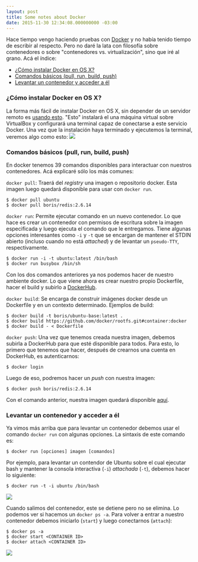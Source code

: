 ```yaml
---
layout: post
title: Some notes about Docker
date: 2015-11-30 12:34:08.000000000 -03:00
---
```

Hace tiempo vengo haciendo pruebas con [Docker](https://docker.com) y no había tenido tiempo de escribir al respecto. Pero no daré la lata con filosofía sobre contenedores o sobre "contenedores vs. virtualización", sino que iré al grano. Acá el índice:

- [¿Cómo instalar Docker en OS X?](#install)
- [Comandos básicos (pull, run, build, push)](#commands)
- [Levantar un contenedor y acceder a él](#run)

### ¿Cómo instalar Docker en OS X?<a name="install"></a>
La forma más fácil de instalar Docker en OS X, sin depender de un servidor remoto es [usando esto](https://docs.docker.com/mac/step_one/). "Esto" instalará el una máquina virtual sobre VirtualBox y configurará una terminal capaz de conectarse a este servicio Docker.
Una vez que la instalación haya terminado y ejecutemos la terminal, veremos algo como esto:
![](/content/images/2015/12/Screen-Shot-2015-12-09-at-20-32-23-1.png)

### Comandos básicos (pull, run, build, push)<a name="commands"></a>
En docker tenemos 39 comandos disponibles para interactuar con nuestros contenedores. Acá explicaré sólo los más comunes:

`docker pull`: Traerá del *registry* una imagen o repositorio docker. Esta imagen luego quedará disponible para usar con `docker run`.

```
$ docker pull ubuntu
$ docker pull boris/redis:2.6.14
```

`docker run`: Permite ejecutar comando en un nuevo contenedor. Lo que hace es crear un contenedor con permisos de escritura sobre la imagen especificada y luego ejecuta el comando que le entregamos. Tiene algunas opciones interesantes como `-i` y `-t` que se encargan de mantener el STDIN abierto (incluso cuando no está *attached*) y de levantar un `pseudo-TTY`, respectivamente.

```
$ docker run -i -t ubuntu:latest /bin/bash
$ docker run busybox /bin/sh
```

Con los dos comandos anteriores ya nos podemos hacer de nuestro ambiente docker. Lo que viene ahora es crear nuestro propio Dockerfile, hacer el build y subirlo a [DockerHub](https://hub.docker.com).

`docker build`: Se encarga de construir imágenes docker desde un Dockerfile y en un contexto determinado. Ejemplos de build:

```
$ docker build -t boris/ubuntu-base:latest .
$ docker build https://github.com/docker/rootfs.git#container:docker
$ docker build - < Dockerfile
```

`docker push`: Una vez que tenemos creada nuestra imagen, debemos subirla a DockerHub para que esté disponible para todos. Para esto, lo primero que tenemos que hacer, después de crearnos una cuenta en DockerHub, es autenticarnos:

```
$ docker login
```
Luego de eso, podremos hacer un *push* con nuestra imagen:

```
$ docker push boris/redis:2.6.14
```
Con el comando anterior, nuestra imagen quedará disponible [aquí](https://hub.docker.com/r/boris/redis/).

### Levantar un contenedor y acceder a él<a name="run"></a>
Ya vimos más arriba que para levantar un contenedor debemos usar el comando `docker run` con algunas opciones. La sintaxis de este comando es:

```
$ docker run [opciones] imagen [comandos]
```

Por ejemplo, para levantar un contendor de Ubuntu sobre el cual ejecutar bash y mantener la consola interactiva (`-i`) *attachada* (`-t`), debemos hacer lo siguiente:

```
$ docker run -t -i ubuntu /bin/bash
```
![](/content/images/2015/12/Screen-Shot-2015-12-15-at-9-19-36-AM.png)

Cuando salimos del contenedor, este se detiene pero no se elimina. Lo podemos ver si hacemos un `docker ps -a`. Para volver a entrar a nuestro contenedor debemos iniciarlo (`start`) y luego conectarnos (`attach`):

```
$ docker ps -a
$ docker start <CONTAINER ID>
$ docker attach <CONTAINER ID>
```

![](/content/images/2015/12/Screen-Shot-2015-12-15-at-9-22-19-AM.png)



